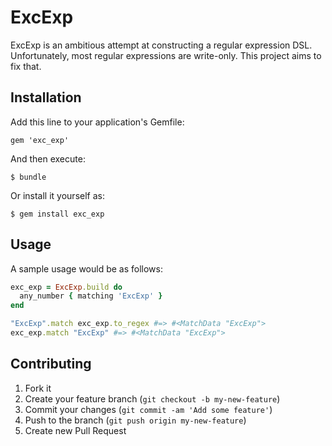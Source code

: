 # ExcExp

ExcExp is an ambitious attempt at constructing a regular expression DSL. Unfortunately, most regular expressions are write-only. This project aims to fix that.

## Installation

Add this line to your application's Gemfile:

    gem 'exc_exp'

And then execute:

    $ bundle

Or install it yourself as:

    $ gem install exc_exp

## Usage

A sample usage would be as follows:

``` RUBY
exc_exp = ExcExp.build do
  any_number { matching 'ExcExp' }
end

"ExcExp".match exc_exp.to_regex #=> #<MatchData "ExcExp">
exc_exp.match "ExcExp" #=> #<MatchData "ExcExp">
```

## Contributing

1. Fork it
2. Create your feature branch (`git checkout -b my-new-feature`)
3. Commit your changes (`git commit -am 'Add some feature'`)
4. Push to the branch (`git push origin my-new-feature`)
5. Create new Pull Request
